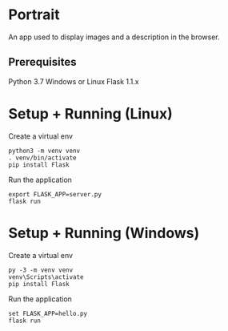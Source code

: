 # Portrait

An app used to display images and a description in the browser.

## Prerequisites

Python 3.7
Windows or Linux
Flask 1.1.x

# Setup + Running (Linux)
Create a virtual env
```
python3 -m venv venv
. venv/bin/activate
pip install Flask
```

Run the application
```
export FLASK_APP=server.py
flask run
```

# Setup + Running (Windows)
Create a virtual env
```
py -3 -m venv venv
venv\Scripts\activate
pip install Flask
```

Run the application
```
set FLASK_APP=hello.py
flask run
```